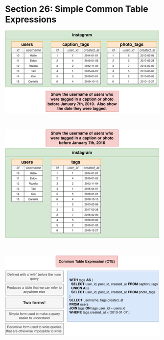 # Section 26: Simple Common Table Expressions

<div align="center"><img src="../../diagrams/23/sql-1.svg" /></div><br/><br/><br/>
<div align="center"><img src="../../diagrams/23/sql-2.svg" /></div><br/><br/><br/>
<div align="center"><img src="../../diagrams/23/sql-3.svg" /></div><br/><br/><br/>
